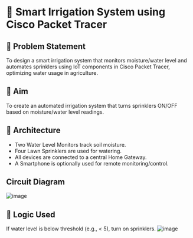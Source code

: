 # 🌱 Smart Irrigation System using Cisco Packet Tracer

## 📌 Problem Statement
To design a smart irrigation system that monitors moisture/water level and automates sprinklers using IoT components in Cisco Packet Tracer, optimizing water usage in agriculture.

## 🎯 Aim
To create an automated irrigation system that turns sprinklers ON/OFF based on moisture/water level readings.

## 📐 Architecture
- Two Water Level Monitors track soil moisture.
- Four Lawn Sprinklers are used for watering.
- All devices are connected to a central Home Gateway.
- A Smartphone is optionally used for remote monitoring/control.

## Circuit Diagram
![image](https://github.com/user-attachments/assets/e0d3173a-21ad-4424-a4b8-ee7f992c3d07)


## 🧠 Logic Used
If water level is below threshold (e.g., < 5), turn on sprinklers.
![image](https://github.com/user-attachments/assets/af4dc0b1-00a9-4aee-8c9b-dde6de90302b)


